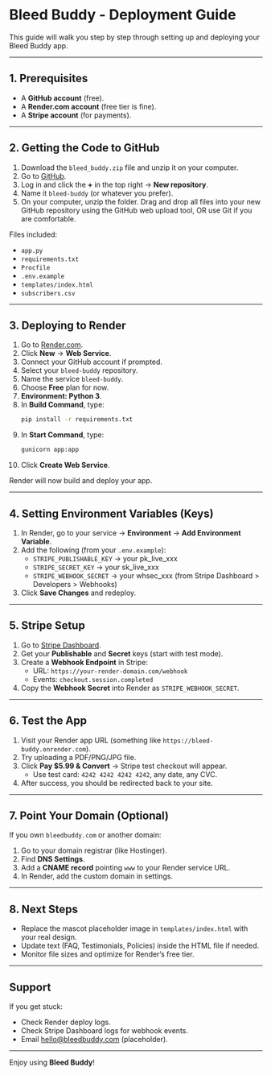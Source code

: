 # Bleed Buddy - Deployment Guide

This guide will walk you step by step through setting up and deploying your Bleed Buddy app.

---

## 1. Prerequisites
- A **GitHub account** (free).
- A **Render.com account** (free tier is fine).
- A **Stripe account** (for payments).

---

## 2. Getting the Code to GitHub
1. Download the `bleed_buddy.zip` file and unzip it on your computer.
2. Go to [GitHub](https://github.com).
3. Log in and click the **+** in the top right → **New repository**.
4. Name it `bleed-buddy` (or whatever you prefer).
5. On your computer, unzip the folder. Drag and drop all files into your new GitHub repository using the GitHub web upload tool, OR use Git if you are comfortable.

Files included:
- `app.py`
- `requirements.txt`
- `Procfile`
- `.env.example`
- `templates/index.html`
- `subscribers.csv`

---

## 3. Deploying to Render
1. Go to [Render.com](https://render.com).
2. Click **New** → **Web Service**.
3. Connect your GitHub account if prompted.
4. Select your `bleed-buddy` repository.
5. Name the service `bleed-buddy`.
6. Choose **Free** plan for now.
7. **Environment: Python 3**.
8. In **Build Command**, type:
   ```bash
   pip install -r requirements.txt
   ```
9. In **Start Command**, type:
   ```bash
   gunicorn app:app
   ```
10. Click **Create Web Service**.

Render will now build and deploy your app.

---

## 4. Setting Environment Variables (Keys)
1. In Render, go to your service → **Environment** → **Add Environment Variable**.
2. Add the following (from your `.env.example`):
   - `STRIPE_PUBLISHABLE_KEY` → your pk_live_xxx
   - `STRIPE_SECRET_KEY` → your sk_live_xxx
   - `STRIPE_WEBHOOK_SECRET` → your whsec_xxx (from Stripe Dashboard > Developers > Webhooks)
3. Click **Save Changes** and redeploy.

---

## 5. Stripe Setup
1. Go to [Stripe Dashboard](https://dashboard.stripe.com).
2. Get your **Publishable** and **Secret** keys (start with test mode).
3. Create a **Webhook Endpoint** in Stripe:
   - URL: `https://your-render-domain.com/webhook`
   - Events: `checkout.session.completed`
4. Copy the **Webhook Secret** into Render as `STRIPE_WEBHOOK_SECRET`.

---

## 6. Test the App
1. Visit your Render app URL (something like `https://bleed-buddy.onrender.com`).
2. Try uploading a PDF/PNG/JPG file.
3. Click **Pay $5.99 & Convert** → Stripe test checkout will appear.
   - Use test card: `4242 4242 4242 4242`, any date, any CVC.
4. After success, you should be redirected back to your site.

---

## 7. Point Your Domain (Optional)
If you own `bleedbuddy.com` or another domain:
1. Go to your domain registrar (like Hostinger).
2. Find **DNS Settings**.
3. Add a **CNAME record** pointing `www` to your Render service URL.
4. In Render, add the custom domain in settings.

---

## 8. Next Steps
- Replace the mascot placeholder image in `templates/index.html` with your real design.
- Update text (FAQ, Testimonials, Policies) inside the HTML file if needed.
- Monitor file sizes and optimize for Render’s free tier.

---

## Support
If you get stuck:
- Check Render deploy logs.
- Check Stripe Dashboard logs for webhook events.
- Email hello@bleedbuddy.com (placeholder).

---

Enjoy using **Bleed Buddy**!
